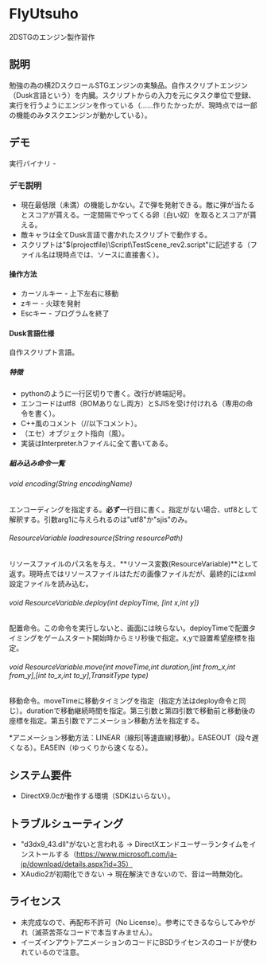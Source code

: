 FlyUtsuho
=========

2DSTGのエンジン製作習作

## 説明
勉強の為の横2DスクロールSTGエンジンの実験品。自作スクリプトエンジン（Dusk言語という）を内臓。スクリプトからの入力を元にタスク単位で登録、実行を行うようにエンジンを作っている（……作りたかったが、現時点では一部の機能のみタスクエンジンが動かしている）。

## デモ
実行バイナリ - 
### デモ説明
* 現在最低限（未満）の機能しかない。Zで弾を発射できる。敵に弾が当たるとスコアが貰える。一定間隔でやってくる卵（白い奴）を取るとスコアが貰える。
* 敵キャラは全てDusk言語で書かれたスクリプトで動作する。
* スクリプトは"$(projectfile)\Script\TestScene_rev2.script"に記述する（ファイル名は現時点では、ソースに直接書く）。


#### 操作方法
* カーソルキー - 上下左右に移動
* zキー - 火球を発射
* Escキー - プログラムを終了


#### Dusk言語仕様
自作スクリプト言語。
##### 特徴
* pythonのように一行区切りで書く。改行が終端記号。
* エンコードはutf8（BOMありなし両方）とSJISを受け付けれる（専用の命令を書く）。
* C++風のコメント（//以下コメント）。
* （エセ）オブジェクト指向（風）。
* 実装はInterpreter.hファイルに全て書いてある。
 

##### 組み込み命令一覧
###### void encoding(String encodingName)
エンコーディングを指定する。**必ず**一行目に書く。指定がない場合、utf8として解釈する。引数arg1に与えられるのは"utf8"か"sjis"のみ。
###### ResourceVariable loadresource(String resourcePath)
リソースファイルのパス名を与え、**リソース変数(ResourceVariable)**として返す。現時点ではリソースファイルはただの画像ファイルだが、最終的にはxml設定ファイルを読み込む。
###### void ResourceVariable.deploy(int deployTime, [int x,int y])
配置命令。この命令を実行しないと、画面には映らない。deployTimeで配置タイミングをゲームスタート開始時からミリ秒後で指定。x,yで設置希望座標を指定。
###### void ResourceVariable.move(int moveTime,int duration,[int from_x,int from_y],[int to_x,int to_y],TransitType type)
移動命令。moveTimeに移動タイミングを指定（指定方法はdeploy命令と同じ）。durationで移動継続時間を指定。第三引数と第四引数で移動前と移動後の座標を指定。第五引数でアニメーション移動方法を指定する。

*アニメーション移動方法：LINEAR（線形[等速直線]移動）。EASEOUT（段々遅くなる）。EASEIN（ゆっくりから速くなる）。


## システム要件
* DirectX9.0cが動作する環境（SDKはいらない）。

## トラブルシューティング
* "d3dx9_43.dll"がないと言われる -> DirectXエンドユーザーランタイムをインストールする（https://www.microsoft.com/ja-jp/download/details.aspx?id=35）
* XAudio2が初期化できない -> 現在解決できないので、音は一時無効化。
## ライセンス
* 未完成なので、再配布不許可（No License）。参考にできるならしてみやがれ（滅茶苦茶なコードで本当すみません）。
* イーズインアウトアニメーションのコードにBSDライセンスのコードが使われているので注意。
